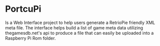 # PortcuPi

Is a Web Interface project to help users generate a RetrioPie friendly XML meta file. The interface helps build a list of game meta data utilizing thegamesdb.net's api to produce a file that can easily be uploaded into a Raspberry Pi Rom folder.
